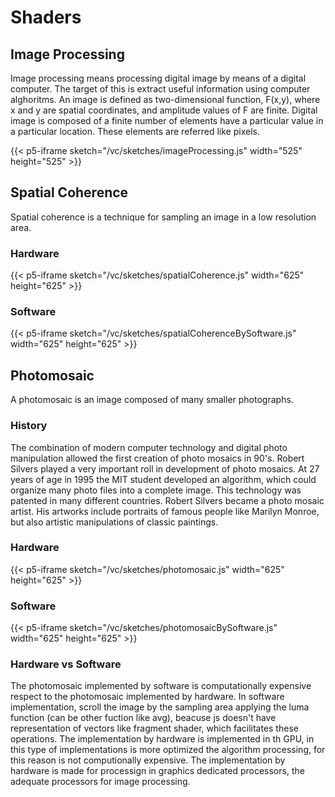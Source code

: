 # Shaders

## Image Processing

Image processing means processing digital image by means of a digital computer. The target of this is extract useful information using computer alghoritms.
An image is defined as two-dimensional function, F(x,y), where x and y are spatial coordinates, and amplitude values of F are finite.
Digital image is composed of a finite number of elements have a particular value in a particular location. These elements are referred like pixels.

{{< p5-iframe sketch="/vc/sketches/imageProcessing.js" width="525" height="525" >}}

## Spatial Coherence

Spatial coherence is a technique for sampling an image in a low resolution area.

### Hardware

{{< p5-iframe sketch="/vc/sketches/spatialCoherence.js"  width="625" height="625" >}}


### Software

{{< p5-iframe sketch="/vc/sketches/spatialCoherenceBySoftware.js"  width="625" height="625" >}}

## Photomosaic

A photomosaic is an image composed of many smaller photographs.

### History

The combination of modern computer technology and digital photo manipulation allowed the first creation of photo mosaics in 90's. Robert Silvers played a very important roll in development of photo mosaics. At 27 years of age in 1995 the MIT student developed an algorithm, which could organize many photo files into a complete image. This technology was patented in many different countries.
Robert Silvers became a photo mosaic artist. His artworks include portraits of famous people like Marilyn Monroe, but also artistic manipulations of classic paintings.


### Hardware

{{< p5-iframe sketch="/vc/sketches/photomosaic.js"  width="625" height="625" >}}


### Software

{{< p5-iframe sketch="/vc/sketches/photomosaicBySoftware.js"  width="625" height="625" >}}


### Hardware vs Software

The photomosaic implemented by software is computationally expensive respect to the photomosaic implemented by hardware. In software implementation, scroll the image by the sampling area applying the luma function (can be other fuction like avg), beacuse js doesn't have representation of vectors like fragment shader, which facilitates these operations. The implementation by hardware is implemented in th GPU, in this type of implementations is more optimized the algorithm processing, for this reason is not computionally expensive. The implementation by hardware is made for processign in graphics dedicated processors, the adequate processors for image processing.